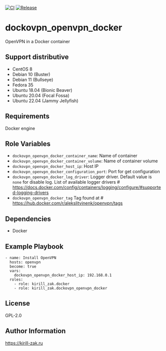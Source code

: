 [![CI](https://github.com/kirill-zak/ansible-dockovpn-openvpn-docker/actions/workflows/ci.yml/badge.svg)](https://github.com/kirill-zak/ansible-dockovpn-openvpn-docker/actions/workflows/ci.yml)
[![Release](https://github.com/kirill-zak/ansible-dockovpn-openvpn-docker/actions/workflows/release.yml/badge.svg)](https://github.com/kirill-zak/ansible-dockovpn-openvpn-docker/actions/workflows/release.yml)

dockovpn_openvpn_docker
=========

 OpenVPN in a Docker container

## Support distributive

* CentOS 8
* Debian 10 (Buster)
* Debian 11 (Bullseye)
* Fedora 35
* Ubuntu 18.04 (Bionic Beaver)
* Ubuntu 20.04 (Focal Fossa)
* Ubuntu 22.04 (Jammy Jellyfish)

Requirements
------------

Docker engine

Role Variables
--------------

- `dockovpn_openvpn_docker_container_name`: Name of container
- `dockovpn_openvpn_docker_container_volume`: Name of container volume
- `dockovpn_openvpn_docker_host_ip`: Host IP
- `dockovpn_openvpn_docker_configuration_port`: Port for get configuration
- `dockovpn_openvpn_docker_log_driver`: Logger driver. Default value is `none` for disable log. List of available logger drivers # https://docs.docker.com/config/containers/logging/configure/#supported-logging-drivers
- `dockovpn_openvpn_docker_tag` Tag found at # https://hub.docker.com/r/alekslitvinenk/openvpn/tags

Dependencies
------------

- Docker

Example Playbook
----------------

    - name: Install OpenVPN
      hosts: openvpn
      become: true
      vars:
        dockovpn_openvpn_docker_host_ip: 192.168.0.1
      roles:
        - role: kirill_zak.docker
        - role: kirill_zak.dockovpn_openvpn_docker

License
-------

GPL-2.0

Author Information
------------------

https://kirill-zak.ru
